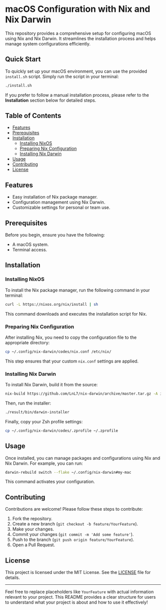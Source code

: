 # macOS Configuration with Nix and Nix Darwin

This repository provides a comprehensive setup for configuring macOS using Nix and Nix Darwin. It streamlines the installation process and helps manage system configurations efficiently.

## Quick Start

To quickly set up your macOS environment, you can use the provided `install.sh` script. Simply run the script in your terminal:

```bash
./install.sh
```

If you prefer to follow a manual installation process, please refer to the **Installation** section below for detailed steps.

## Table of Contents
- [Features](#features)
- [Prerequisites](#prerequisites)
- [Installation](#installation)
  - [Installing NixOS](#installing-nixos)
  - [Preparing Nix Configuration](#preparing-nix-configuration)
  - [Installing Nix Darwin](#installing-nix-darwin)
- [Usage](#usage)
- [Contributing](#contributing)
- [License](#license)

## Features
- Easy installation of Nix package manager.
- Configuration management using Nix Darwin.
- Customizable settings for personal or team use.

## Prerequisites
Before you begin, ensure you have the following:
- A macOS system.
- Terminal access.

## Installation

### Installing NixOS
To install the Nix package manager, run the following command in your terminal:
```bash
curl -L https://nixos.org/nix/install | sh
```
This command downloads and executes the installation script for Nix.

### Preparing Nix Configuration
After installing Nix, you need to copy the configuration file to the appropriate directory:
```bash
cp ~/.config/nix-darwin/codes/nix.conf /etc/nix/
```
This step ensures that your custom `nix.conf` settings are applied.

### Installing Nix Darwin
To install Nix Darwin, build it from the source:
```bash
nix-build https://github.com/LnL7/nix-darwin/archive/master.tar.gz -A installer
```
Then, run the installer:
```bash
./result/bin/darwin-installer
```
Finally, copy your Zsh profile settings:
```bash
cp ~/.config/nix-darwin/codes/.zprofile ~/.zprofile
```

## Usage
Once installed, you can manage packages and configurations using Nix and Nix Darwin. For example, you can run:
```bash
darwin-rebuild switch --flake ~/.config/nix-darwin#my-mac
```
This command activates your configuration.

## Contributing
Contributions are welcome! Please follow these steps to contribute:
1. Fork the repository.
2. Create a new branch (`git checkout -b feature/YourFeature`).
3. Make your changes.
4. Commit your changes (`git commit -m 'Add some feature'`).
5. Push to the branch (`git push origin feature/YourFeature`).
6. Open a Pull Request.

## License
This project is licensed under the MIT License. See the [LICENSE](LICENSE) file for details.

---

Feel free to replace placeholders like `YourFeature` with actual information relevant to your project. This README provides a clear structure for users to understand what your project is about and how to use it effectively!
